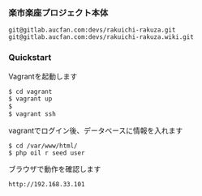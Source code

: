 
### 楽市楽座プロジェクト本体

```
git@gitlab.aucfan.com:devs/rakuichi-rakuza.git
git@gitlab.aucfan.com:devs/rakuichi-rakuza.wiki.git
```

### Quickstart

Vagrantを起動します
```sh
$ cd vagrant
$ vagrant up
$
$ vagrant ssh
```

vagrantでログイン後、データベースに情報を入れます
```
$ cd /var/www/html/
$ php oil r seed user
```

ブラウザで動作を確認します
```
http://192.168.33.101
```
